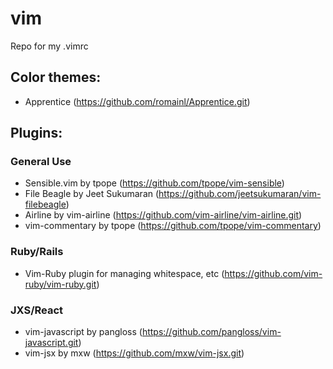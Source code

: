 # vim
Repo for my .vimrc

## Color themes:
- Apprentice (https://github.com/romainl/Apprentice.git)

## Plugins:

### General Use
- Sensible.vim by tpope (https://github.com/tpope/vim-sensible)
- File Beagle by Jeet Sukumaran (https://github.com/jeetsukumaran/vim-filebeagle)
- Airline by vim-airline (https://github.com/vim-airline/vim-airline.git)
- vim-commentary by tpope (https://github.com/tpope/vim-commentary)

### Ruby/Rails
- Vim-Ruby plugin for managing whitespace, etc (https://github.com/vim-ruby/vim-ruby.git)

### JXS/React
- vim-javascript by pangloss (https://github.com/pangloss/vim-javascript.git)
- vim-jsx by mxw (https://github.com/mxw/vim-jsx.git)
